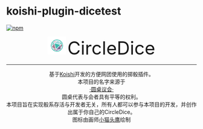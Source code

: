 # koishi-plugin-dicetest
[![npm](https://img.shields.io/npm/v/koishi-plugin-dicetest?style=flat-square)](https://www.npmjs.com/package/koishi-plugin-dicetest)

<div align="center">
<img width="160" src="C%20DICE.png" style="zoom:30%;" />
<font size = 10>CircleDice</font>

------
基于<a href="https://github.com/koishijs/koishi">Koishi</a>开发的方便网团使用的掷骰插件。</br>
本项目的名字来源于</br>
<a href="https://zh.wikipedia.org/wiki/%E5%9C%86%E6%A1%8C%E9%AA%91%E5%A3%AB">·圆桌议会·</a></br>
圆桌代表与会者具有平等的权利。 </br>
本项目旨在实现骰系存活与开发者无关，所有人都可以参与本项目的开发，并创作出属于你自己的CircleDice。 </br>
图标由画师<a href=# title="QQ:1061394518">小猫头鹰</a>绘制
</div>

